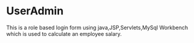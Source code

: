 # UserAdmin 
This is a role based login form using java,JSP,Servlets,MySql Workbench which is used to calculate an employee salary.
